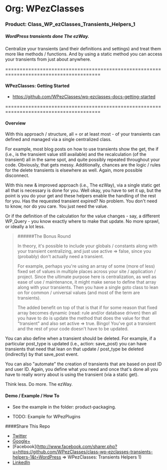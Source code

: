 # Org: WPezClasses
### Product: Class_WP_ezClasses_Transients_Helpers_1

##### WordPress transients done The ezWay. 

Centralize your transients (and their definitions and settings) and treat them more like methods / functions. And by using a static method
you can access your transients from just about anywhere. 

=======================================================================================

#### WPezClasses: Getting Started
- https://github.com/WPezClasses/wp-ezclasses-docs-getting-started

=======================================================================================


#### Overview

With this approach / structure, all = or at least most - of your transients can defined and managed via a single centralized class. 

For example, most blog posts on how to use transients show the get, the if (i.e., is the transient value still available) and the recalculation (of the transient) all in the same spot, and quite possibly repeated throughout your code. Obviously, that gets messy. Additionally, chances are the logic / rules for the delete transients is elsewhere as well.  Again, more possible disconnect.  

With this new & improved approach (i.e., The ezWay), via a single static get all that  is necessary is done for you. Well okay, you have to set it up, but the point is you do your get and these helpers enable the handling of the rest for you. Has the requested transient expired? No problem. You don't need to know, nor do you care. You just need the value.

Or if the definition of the calculation for the value changes - say, a different WP_Query - you know exactly where to make that update. No more sprawl, or ideally a lot less. 


>
>######The Bonus Round
>
>In theory, it's possible to include your globals / constants along with your transient centralizing, and just use active => false, since you (probably) don't actually need a transient.
>
>For example, perhaps you're using an array of some (more of less) fixed set of values in multiple places across your site / application / project. Since the ultimate purpose here is centralization, as well as ease of use / maintenance, it might make sense to define that array along with your transients. Then you have a single goto class to lean on for common / universal values (and most of the term are transients).
>
>The added benefit on top of that is that if for some reason that fixed array becomes dynamic (read: rule and/or database driven) then all you have to do is update the method that does the value for that "transient" and also set active => true. Bingo! You've got a transient and the rest of your code doesn't have to be updated.
>


You can also define when a transient should be deleted. For example, if a particular post_type is updated (i.e., action: save_post) you can have transients that need that lean on that update / post_type be deleted (indirectly) by that save_post event. 

You can also "automate" the creation of transients that are based on post ID and user ID. Again, you define what you need and once that's done all you have to really worry about is using the transient (via a static get). 

Think less. Do more. The ezWay.


#### Demo / Example / How To

- See the example in the folder: product-packaging.

- TODO: Example for WPezPlugins


####Share This Repo

+ [Twitter](http://twitter.com/share?url=https%3A%2F%2Fgithub.com%2FWPezClasses%2Fclass-wp-ezclasses-transients-helpers-1%2F&text=%23WordPress%20%3D%3E%20WPezClasses%20-%20Transients%3A%20Helpers%201%20%23GitHub%20%40WPezClasses%20Please%20RT)
+ [Google+](https://plus.google.com/share?url=https%3A%2F%2Fgithub.com%2FWPezClasses%2Fclass-wp-ezclasses-transients-helpers-1%0A&title=WordPress%20%3D%3E%20WPezClasses%20-%20Transients%3A%20Helpers%201)
+ [Facebook](http://www.facebook.com/sharer.php?u=https://github.com/WPezClasses/class-wp-ezclasses-transients-helpers-1&t=WordPress => WPezClasses: Transients Helpers 1)
+ [LinkedIn](http://www.linkedin.com/shareArticle?mini=true&url=https%3A%2F%2Fgithub.com%2FWPezClasses%2Fclass-wp-ezclasses-transients-helpers-1&title=WordPress%20%3D%3E%20WPezClasses%20-%20Transients%3A%20Helpers%201%20&summary=WordPress%20Transients%20done%20The%20ezWay.%0A)
